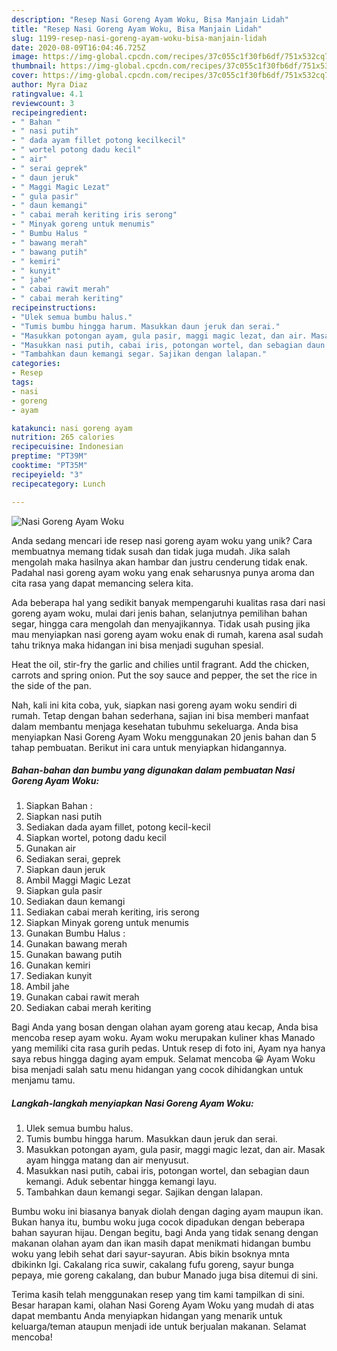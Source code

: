 ```yaml
---
description: "Resep Nasi Goreng Ayam Woku, Bisa Manjain Lidah"
title: "Resep Nasi Goreng Ayam Woku, Bisa Manjain Lidah"
slug: 1199-resep-nasi-goreng-ayam-woku-bisa-manjain-lidah
date: 2020-08-09T16:04:46.725Z
image: https://img-global.cpcdn.com/recipes/37c055c1f30fb6df/751x532cq70/nasi-goreng-ayam-woku-foto-resep-utama.jpg
thumbnail: https://img-global.cpcdn.com/recipes/37c055c1f30fb6df/751x532cq70/nasi-goreng-ayam-woku-foto-resep-utama.jpg
cover: https://img-global.cpcdn.com/recipes/37c055c1f30fb6df/751x532cq70/nasi-goreng-ayam-woku-foto-resep-utama.jpg
author: Myra Diaz
ratingvalue: 4.1
reviewcount: 3
recipeingredient:
- " Bahan "
- " nasi putih"
- " dada ayam fillet potong kecilkecil"
- " wortel potong dadu kecil"
- " air"
- " serai geprek"
- " daun jeruk"
- " Maggi Magic Lezat"
- " gula pasir"
- " daun kemangi"
- " cabai merah keriting iris serong"
- " Minyak goreng untuk menumis"
- " Bumbu Halus "
- " bawang merah"
- " bawang putih"
- " kemiri"
- " kunyit"
- " jahe"
- " cabai rawit merah"
- " cabai merah keriting"
recipeinstructions:
- "Ulek semua bumbu halus."
- "Tumis bumbu hingga harum. Masukkan daun jeruk dan serai."
- "Masukkan potongan ayam, gula pasir, maggi magic lezat, dan air. Masak ayam hingga matang dan air menyusut."
- "Masukkan nasi putih, cabai iris, potongan wortel, dan sebagian daun kemangi. Aduk sebentar hingga kemangi layu."
- "Tambahkan daun kemangi segar. Sajikan dengan lalapan."
categories:
- Resep
tags:
- nasi
- goreng
- ayam

katakunci: nasi goreng ayam 
nutrition: 265 calories
recipecuisine: Indonesian
preptime: "PT39M"
cooktime: "PT35M"
recipeyield: "3"
recipecategory: Lunch

---
```



![Nasi Goreng Ayam Woku](https://img-global.cpcdn.com/recipes/37c055c1f30fb6df/751x532cq70/nasi-goreng-ayam-woku-foto-resep-utama.jpg)

Anda sedang mencari ide resep nasi goreng ayam woku yang unik? Cara membuatnya memang tidak susah dan tidak juga mudah. Jika salah mengolah maka hasilnya akan hambar dan justru cenderung tidak enak. Padahal nasi goreng ayam woku yang enak seharusnya punya aroma dan cita rasa yang dapat memancing selera kita.

Ada beberapa hal yang sedikit banyak mempengaruhi kualitas rasa dari nasi goreng ayam woku, mulai dari jenis bahan, selanjutnya pemilihan bahan segar, hingga cara mengolah dan menyajikannya. Tidak usah pusing jika mau menyiapkan nasi goreng ayam woku enak di rumah, karena asal sudah tahu triknya maka hidangan ini bisa menjadi suguhan spesial.

Heat the oil, stir-fry the garlic and chilies until fragrant. Add the chicken, carrots and spring onion. Put the soy sauce and pepper, the set the rice in the side of the pan.


Nah, kali ini kita coba, yuk, siapkan nasi goreng ayam woku sendiri di rumah. Tetap dengan bahan sederhana, sajian ini bisa memberi manfaat dalam membantu menjaga kesehatan tubuhmu sekeluarga. Anda bisa menyiapkan Nasi Goreng Ayam Woku menggunakan 20 jenis bahan dan 5 tahap pembuatan. Berikut ini cara untuk menyiapkan hidangannya.

<!--inarticleads1-->

##### Bahan-bahan dan bumbu yang digunakan dalam pembuatan Nasi Goreng Ayam Woku:

1. Siapkan  Bahan :
1. Siapkan  nasi putih
1. Sediakan  dada ayam fillet, potong kecil-kecil
1. Siapkan  wortel, potong dadu kecil
1. Gunakan  air
1. Sediakan  serai, geprek
1. Siapkan  daun jeruk
1. Ambil  Maggi Magic Lezat
1. Siapkan  gula pasir
1. Sediakan  daun kemangi
1. Sediakan  cabai merah keriting, iris serong
1. Siapkan  Minyak goreng untuk menumis
1. Gunakan  Bumbu Halus :
1. Gunakan  bawang merah
1. Gunakan  bawang putih
1. Gunakan  kemiri
1. Sediakan  kunyit
1. Ambil  jahe
1. Gunakan  cabai rawit merah
1. Sediakan  cabai merah keriting


Bagi Anda yang bosan dengan olahan ayam goreng atau kecap, Anda bisa mencoba resep ayam woku. Ayam woku merupakan kuliner khas Manado yang memiliki cita rasa gurih pedas. Untuk resep di foto ini, Ayam nya hanya saya rebus hingga daging ayam empuk. Selamat mencoba 😀 Ayam Woku bisa menjadi salah satu menu hidangan yang cocok dihidangkan untuk menjamu tamu. 

<!--inarticleads2-->

##### Langkah-langkah menyiapkan Nasi Goreng Ayam Woku:

1. Ulek semua bumbu halus.
1. Tumis bumbu hingga harum. Masukkan daun jeruk dan serai.
1. Masukkan potongan ayam, gula pasir, maggi magic lezat, dan air. Masak ayam hingga matang dan air menyusut.
1. Masukkan nasi putih, cabai iris, potongan wortel, dan sebagian daun kemangi. Aduk sebentar hingga kemangi layu.
1. Tambahkan daun kemangi segar. Sajikan dengan lalapan.


Bumbu woku ini biasanya banyak diolah dengan daging ayam maupun ikan. Bukan hanya itu, bumbu woku juga cocok dipadukan dengan beberapa bahan sayuran hijau. Dengan begitu, bagi Anda yang tidak senang dengan makanan olahan ayam dan ikan masih dapat menikmati hidangan bumbu woku yang lebih sehat dari sayur-sayuran. Abis bikin bsoknya mnta dbikinkn lgi. Cakalang rica suwir, cakalang fufu goreng, sayur bunga pepaya, mie goreng cakalang, dan bubur Manado juga bisa ditemui di sini. 

Terima kasih telah menggunakan resep yang tim kami tampilkan di sini. Besar harapan kami, olahan Nasi Goreng Ayam Woku yang mudah di atas dapat membantu Anda menyiapkan hidangan yang menarik untuk keluarga/teman ataupun menjadi ide untuk berjualan makanan. Selamat mencoba!
